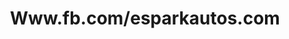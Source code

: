 ---
title: "Www.fb.com/esparkautos.com"
url: /karachi/www-fb-com-esparkautos-com/
shop: car parts
---